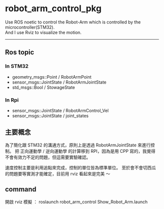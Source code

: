 # robot_arm_control_pkg  
Use ROS noetic to control the Robot-Arm which is controlled by the microcontroller(STM32).  
And I use Rviz to visualize the motion.  

---

## Ros topic

### In STM32
- geometry_msgs::Point / RobotArmPoint
- sensor_msgs::JointState / RobotArmJointState
- std_msgs::Bool / StowageState

### In Rpi
- sensor_msgs::JointState / RobotArmControl_Vel
- sensor_msgs::JointState / joint_states

## 主要概念

為了簡化跟 STM32 的溝通方式，原則上是透過 RobotArmJointState 來進行控制。
把 正向運動學 / 逆向運動學 的計算移到 RPI，因為是用 CPP 寫的，我覺得不會有效力不足的問題，但這需要實驗確認。

速度控制主要是利用追點來完成，控制的單位皆為標準單位。
至於會不會切西瓜的問題要等實測才能確定，目前用 rviz 看起來是完美 ～

## command
開啟 rviz 模擬 ：
roslaunch robot_arm_control Show_Robot_Arm.launch
